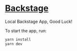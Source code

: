 # [Backstage](https://backstage.io)

Local Backstage App, Good Luck!

To start the app, run:

```sh
yarn install
yarn dev
```
